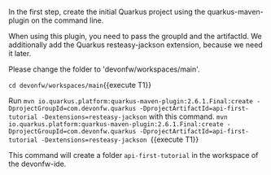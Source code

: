 In the first step, create the initial Quarkus project using the quarkus-maven-plugin on the command line.

When using this plugin, you need to pass the groupId and the artifactId. We additionally add the Quarkus resteasy-jackson extension, because we need it later.



Please change the folder to &#39;devonfw/workspaces/main&#39;.

`cd devonfw/workspaces/main`{{execute T1}}


Run `mvn io.quarkus.platform:quarkus-maven-plugin:2.6.1.Final:create -DprojectGroupId=com.devonfw.quarkus -DprojectArtifactId=api-first-tutorial -Dextensions=resteasy-jackson` with this command.
`mvn io.quarkus.platform:quarkus-maven-plugin:2.6.1.Final:create -DprojectGroupId=com.devonfw.quarkus -DprojectArtifactId=api-first-tutorial -Dextensions=resteasy-jackson `{{execute T1}} 


This command will create a folder `api-first-tutorial` in the workspace of the devonfw-ide.


